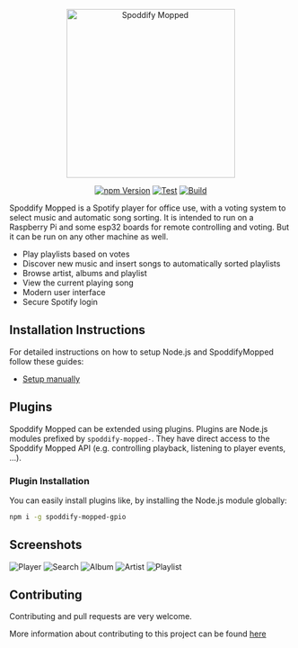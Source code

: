 <p align="center">
  <img src="https://user-images.githubusercontent.com/36125892/155200580-ac94b87c-8992-40ff-b506-9cdcd244aae7.png" alt="Spoddify Mopped" height="300px" />
</p>
<span align="center">

[![npm Version](https://badgen.net/npm/v/spoddify-mopped)](https://www.npmjs.com/package/spoddify-mopped)
[![Test](https://github.com/spoddify-mopped/spoddify-mopped/actions/workflows/test.yml/badge.svg)](https://github.com/spoddify-mopped/spoddify-mopped/actions/workflows/test.yml)
[![Build](https://github.com/spoddify-mopped/spoddify-mopped/actions/workflows/build.yml/badge.svg)](https://github.com/spoddify-mopped/spoddify-mopped/actions/workflows/build.yml)

</span>

Spoddify Mopped is a Spotify player for office use, with a voting system to select music and automatic song sorting.
It is intended to run on a Raspberry Pi and some esp32 boards for remote controlling and voting.
But it can be run on any other machine as well.

- Play playlists based on votes
- Discover new music and insert songs to automatically sorted playlists
- Browse artist, albums and playlist
- View the current playing song
- Modern user interface
- Secure Spotify login

## Installation Instructions

For detailed instructions on how to setup Node.js and SpoddifyMopped follow these guides:

- [Setup manually](https://github.com/davidborzek/spoddify-mopped/wiki/Manual-Installation)

## Plugins

Spoddify Mopped can be extended using plugins. Plugins are Node.js modules prefixed by `spoddify-mopped-`.
They have direct access to the Spoddify Mopped API (e.g. controlling playback, listening to player events, ...).

### Plugin Installation

You can easily install plugins like, by installing the Node.js module globally:

```bash
npm i -g spoddify-mopped-gpio
```

## Screenshots

![Player](https://user-images.githubusercontent.com/36125892/159121237-03c6723d-be22-44a8-8e1b-f34bc9abff46.png)
![Search](https://user-images.githubusercontent.com/36125892/159121281-33175177-a8a0-442e-943d-90f9542c5e0d.png)
![Album](https://user-images.githubusercontent.com/36125892/159121333-00fbc16d-be00-4fad-88f9-406ea65e37ad.png)
![Artist](https://user-images.githubusercontent.com/36125892/159121335-377d436a-efa7-4644-83fc-e029c1bff591.png)
![Playlist](https://user-images.githubusercontent.com/36125892/159121337-0b66f6f9-c977-4c5e-be24-afd21c3d1a88.png)


## Contributing

Contributing and pull requests are very welcome.

More information about contributing to this project can be found [here](CONTRIBUTING.md)
